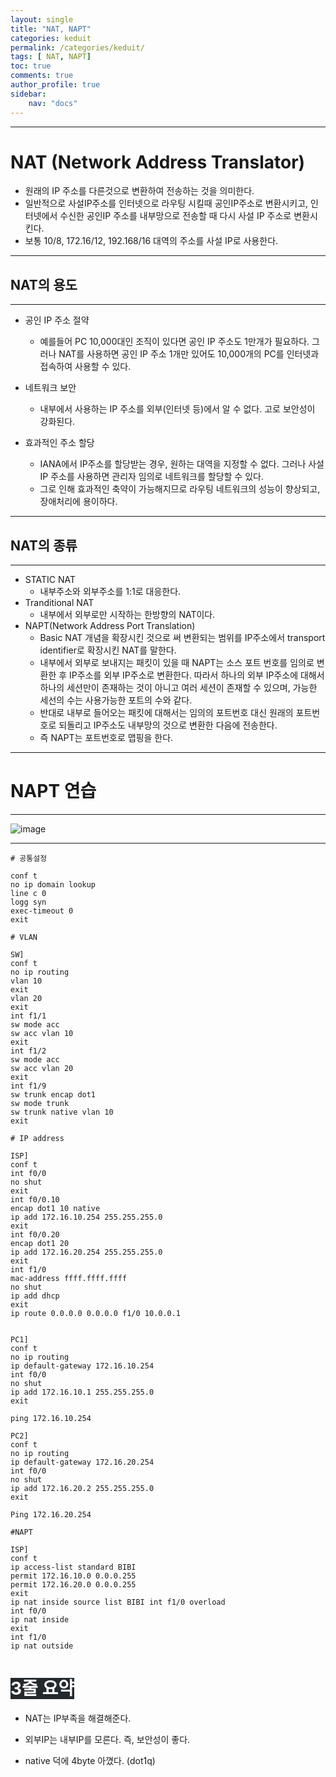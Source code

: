 ```yaml
---
layout: single
title: "NAT, NAPT"
categories: keduit
permalink: /categories/keduit/
tags: [ NAT, NAPT]
toc: true 
comments: true
author_profile: true
sidebar:
    nav: "docs"
---
```


---

#  NAT (Network Address Translator)

* 원래의 IP 주소를 다른것으로 변환하여 전송하는 것을 의미한다.
* 일반적으로 사설IP주소를 인터넷으로 라우팅 시킬때 공인IP주소로 변환시키고, 인터넷에서 수신한 공인IP 주소를 내부망으로 전송할 때 다시 사설 IP 주소로 변환시킨다.
* 보통 10/8, 172.16/12, 192.168/16 대역의 주소를 사설 IP로 사용한다.
  
---

## NAT의 용도
---

* 공인 IP 주소 절약
    * 예를들어 PC 10,000대인 조직이 있다면 공인 IP 주소도 1만개가  필요하다. 그러나 NAT를 사용하면 공인 IP 주소 1개만 있어도 10,000개의 PC를 인터넷과 접속하여 사용할 수 있다.


* 네트워크 보안
  * 내부에서 사용하는 IP 주소를 외부(인터넷 등)에서 알 수 없다. 고로 보안성이 강화된다.



* 효과적인 주소 할당
  * IANA에서 IP주소를 할당받는 경우, 원하는 대역을 지정할 수 없다. 그러나 사설 IP 주소를 사용하면 관리자 임의로 네트워크를 할당할 수 있다.
  * 그로 인해 효과적인 축약이 가능해지므로 라우팅 네트워크의 성능이 향상되고, 장애처리에 용이하다.

---

## NAT의 종류

---

* STATIC NAT
  * 내부주소와 외부주소를 1:1로 대응한다.
* Tranditional NAT
  * 내부에서 외부로만 시작하는 한방향의 NAT이다. 
* NAPT(Network Address Port Translation)
  * Basic NAT 개념을 확장시킨 것으로 써 변환되는 범위를 IP주소에서 transport identifier로 확장시킨 NAT를 말한다.
  * 내부에서 외부로 보내지는 패킷이 있을 때 NAPT는 소스 포트 번호를 임의로 변환한 후 IP주소를 외부 IP주소로 변환한다. 따라서 하나의 외부 IP주소에 대해서 하나의 세션만이 존재하는 것이 아니고 여러 세션이 존재할 수 있으며, 가능한 세선의 수는 사용가능한 포트의 수와 같다.
  * 반대로 내부로 들어오는 패킷에 대해서는 임의의 포트번호 대신 원래의 포트번호로 되돌리고 IP주소도 내부망의 것으로 변환한 다음에 전송한다.
  * 즉 NAPT는 포트번호로 맵핑을 한다. 

---

# NAPT 연습

---

![image](https://user-images.githubusercontent.com/128279031/227717852-1f793069-5c1d-41e1-96d3-0436c23c0c23.png)

---

```
# 공통설정

conf t
no ip domain lookup
line c 0
logg syn
exec-timeout 0
exit
```

```
# VLAN

SW]
conf t
no ip routing
vlan 10
exit
vlan 20
exit
int f1/1
sw mode acc
sw acc vlan 10
exit
int f1/2
sw mode acc
sw acc vlan 20
exit
int f1/9
sw trunk encap dot1
sw mode trunk
sw trunk native vlan 10
exit
```

```
# IP address

ISP]
conf t
int f0/0
no shut
exit
int f0/0.10
encap dot1 10 native
ip add 172.16.10.254 255.255.255.0
exit
int f0/0.20
encap dot1 20
ip add 172.16.20.254 255.255.255.0
exit
int f1/0
mac-address ffff.ffff.ffff
no shut
ip add dhcp
exit
ip route 0.0.0.0 0.0.0.0 f1/0 10.0.0.1


PC1]
conf t
no ip routing
ip default-gateway 172.16.10.254
int f0/0
no shut
ip add 172.16.10.1 255.255.255.0
exit

ping 172.16.10.254

PC2]
conf t
no ip routing
ip default-gateway 172.16.20.254
int f0/0
no shut
ip add 172.16.20.2 255.255.255.0
exit

Ping 172.16.20.254
```

```
#NAPT

ISP]
conf t
ip access-list standard BIBI
permit 172.16.10.0 0.0.0.255
permit 172.16.20.0 0.0.0.255
exit
ip nat inside source list BIBI int f1/0 overload
int f0/0
ip nat inside
exit
int f1/0
ip nat outside
```

# <mark style='background-color: #24292e'><font color= "white"> 3줄 요약 </font></mark>

* NAT는 IP부족을 해결해준다.

* 외부IP는 내부IP를 모른다. 즉, 보안성이 좋다.

* native 덕에 4byte 아꼈다.  (dot1q)
